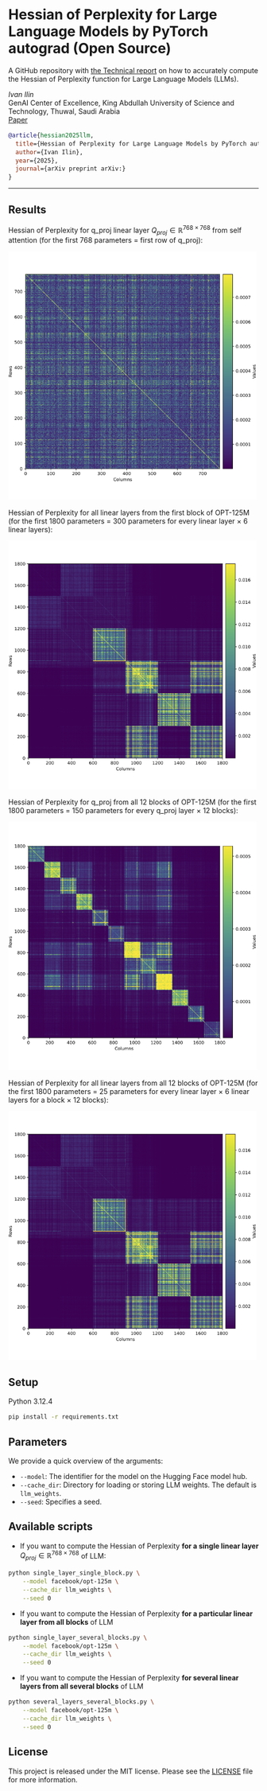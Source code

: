 # Hessian of Perplexity for Large Language Models by PyTorch autograd (Open Source)
A GitHub repository with [the Technical report]() on how to accurately compute the Hessian of Perplexity function for Large Language Models (LLMs).

*Ivan Ilin*<br>
GenAI Center of Excellence, King Abdullah University of Science and Technology, Thuwal, Saudi Arabia<br>
[Paper](link)

```bibtex
@article{hessian2025llm,
  title={Hessian of Perplexity for Large Language Models by PyTorch autograd (Open Source)}, 
  author={Ivan Ilin},
  year={2025},
  journal={arXiv preprint arXiv:}
}
```

---

## Results

Hessian of Perplexity for q_proj linear layer $Q_{proj} \in \mathbb{R}^{768 \times 768}$ from self attention (for the first 768 parameters = first row of q_proj):

<img src="pdf/hessian_q_proj_t_768.png" alt="Hessian of q_proj" width="500"/>

Hessian of Perplexity for all linear layers from the first block of OPT-125M (for the first 1800 parameters = 300 parameters for every linear layer $\times$ 6 linear layers):

<img src="pdf/hessian_all_layers_first_block_t_300.png" alt="Hessian of all layers first block" width="500"/>

Hessian of Perplexity for q_proj from all 12 blocks of OPT-125M (for the first 1800 parameters = 150 parameters for every q_proj layer $\times$ 12 blocks):

<img src="pdf/hessian_q_proj_all_blocks_t_150.png" alt="Hessian of q_proj for all blocks" width="500"/>

Hessian of Perplexity for all linear layers from all 12 blocks of OPT-125M (for the first 1800 parameters = 25 parameters for every linear layer $\times$ 6 linear layers for a block $\times$ 12 blocks):

<img src="pdf/hessian_all_layers_first_block_t_300.png" alt="Hessian of all layers first block" width="500"/>


## Setup
Python 3.12.4
```sh
pip install -r requirements.txt
```
## Parameters
We provide a quick overview of the arguments:  
- `--model`: The identifier for the model on the Hugging Face model hub.
- `--cache_dir`: Directory for loading or storing LLM weights. The default is `llm_weights`.
- `--seed`: Specifies a seed.

## Available scripts

* If you want to compute the Hessian of Perplexity <b>for a single linear layer</b> $Q_{proj} \in \mathbb{R}^{768 \times 768}$ of LLM:
```sh 
python single_layer_single_block.py \
    --model facebook/opt-125m \
    --cache_dir llm_weights \
    --seed 0
```

* If you want to compute the Hessian of Perplexity <b>for a particular linear layer from all blocks</b> of LLM
```sh 
python single_layer_several_blocks.py \
    --model facebook/opt-125m \
    --cache_dir llm_weights \
    --seed 0
```

* If you want to compute the Hessian of Perplexity <b>for several linear layers from all several blocks</b> of LLM
```sh 
python several_layers_several_blocks.py \
    --model facebook/opt-125m \
    --cache_dir llm_weights \
    --seed 0
```

## License
This project is released under the MIT license. Please see the [LICENSE](LICENSE) file for more information.

